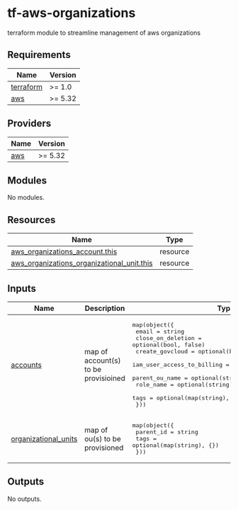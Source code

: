 # tf-aws-organizations
terraform module to streamline management of aws organizations

<!-- BEGIN_TF_DOCS -->
## Requirements

| Name | Version |
|------|---------|
| <a name="requirement_terraform"></a> [terraform](#requirement\_terraform) | >= 1.0 |
| <a name="requirement_aws"></a> [aws](#requirement\_aws) | >= 5.32 |

## Providers

| Name | Version |
|------|---------|
| <a name="provider_aws"></a> [aws](#provider\_aws) | >= 5.32 |

## Modules

No modules.

## Resources

| Name | Type |
|------|------|
| [aws_organizations_account.this](https://registry.terraform.io/providers/hashicorp/aws/latest/docs/resources/organizations_account) | resource |
| [aws_organizations_organizational_unit.this](https://registry.terraform.io/providers/hashicorp/aws/latest/docs/resources/organizations_organizational_unit) | resource |

## Inputs

| Name | Description | Type | Default | Required |
|------|-------------|------|---------|:--------:|
| <a name="input_accounts"></a> [accounts](#input\_accounts) | map of account(s) to be provisioined | <pre>map(object({<br>    email                      = string<br>    close_on_deletion          = optional(bool, false)<br>    create_govcloud            = optional(bool, false)<br>    iam_user_access_to_billing = optional(string, "ALLOW")<br>    parent_ou_name             = optional(string)<br>    role_name                  = optional(string)<br>    tags                       = optional(map(string), {})<br>  }))</pre> | n/a | yes |
| <a name="input_organizational_units"></a> [organizational\_units](#input\_organizational\_units) | map of ou(s) to be provisioned | <pre>map(object({<br>    parent_id = string<br>    tags      = optional(map(string), {})<br>  }))</pre> | `{}` | no |

## Outputs

No outputs.
<!-- END_TF_DOCS -->
